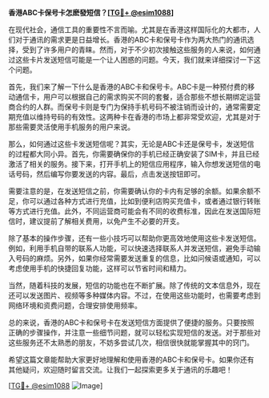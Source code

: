 **香港ABC卡保号卡怎麽發短信？[[TG💪+ @esim1088](https://t.me/s/esim1088)]**

在现代社会，通信工具的重要性不言而喻。尤其是在香港这样国际化的大都市，人们对于通讯的需求更是日益增长。香港的ABC卡和保号卡作为两大热门的通讯选择，受到了许多用户的青睐。然而，对于不少初次接触这些服务的人来说，如何通过这些卡片发送短信可能是一个让人困惑的问题。今天，我们就来详细探讨一下这个问题。

首先，我们来了解一下什么是香港的ABC卡和保号卡。ABC卡是一种预付费的移动通信卡，用户可以根据自己的需求购买不同的套餐，适合那些不想长期绑定运营商合约的人群。而保号卡则是专门为保持手机号码不被注销而设计的，通常需要定期充值以维持号码的有效性。这两种卡在香港的市场上都非常受欢迎，尤其是对于那些需要灵活使用手机服务的用户来说。

那么，如何通过这些卡发送短信呢？其实，无论是ABC卡还是保号卡，发送短信的过程都大同小异。首先，你需要确保你的手机已经正确安装了SIM卡，并且已经激活了相关的服务。接下来，打开手机上的短信应用程序，输入你想发送短信的电话号码，然后编写你要发送的内容。最后，点击发送按钮即可。

需要注意的是，在发送短信之前，你需要确认你的卡内有足够的余额。如果余额不足，你可以通过各种方式进行充值，比如到便利店购买充值卡，或者通过银行转账等方式进行充值。此外，不同运营商可能会有不同的收费标准，因此在发送国际短信时，建议提前了解相关费用，以免产生不必要的开支。

除了基本的操作步骤，还有一些小技巧可以帮助你更高效地使用这些卡发送短信。例如，利用手机自带的联系人功能，可以快速选择联系人并发送短信，避免手动输入号码的麻烦。另外，如果你经常需要发送重复的信息，比如问候语或通知，可以考虑使用手机的快捷回复功能，这样可以节省时间和精力。

当然，随着科技的发展，短信的功能也在不断扩展。除了传统的文本信息外，现在还可以发送图片、视频等多种媒体内容。不过，在使用这些功能时，也需要考虑到网络环境和资费问题，合理安排使用频率。

总的来说，香港的ABC卡和保号卡在发送短信方面提供了便捷的服务。只要按照正确的步骤操作，并注意一些细节问题，就可以轻松实现短信的发送。对于那些对这些服务还不太熟悉的朋友，不妨多尝试几次，相信很快就能掌握其中的窍门。

希望这篇文章能帮助大家更好地理解和使用香港的ABC卡和保号卡。如果你还有其他疑问，欢迎随时留言交流。让我们一起探索更多关于通讯的乐趣吧！

[[TG💪+ @esim1088](https://t.me/s/esim1088) ![Image](https://i.postimg.cc/4NQfJmqS/Snipaste-2025-05-13-00-14-12.png)]